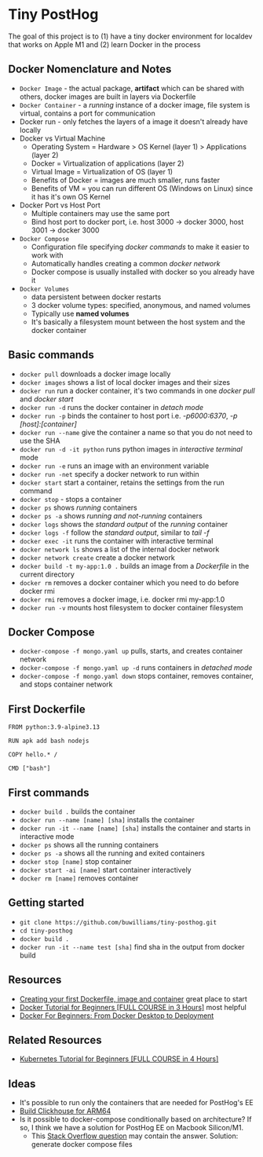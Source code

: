 # Tiny PostHog

The goal of this project is to (1) have a tiny docker environment for localdev that works on Apple M1 and (2) learn Docker in the process

## Docker Nomenclature and Notes

- `Docker Image` - the actual package, **artifact** which can be shared with others, docker images are built in layers via Dockerfile
- `Docker Container` - a *running* instance of a docker image, file system is virtual, contains a port for communication
- Docker run - only fetches the layers of a image it doesn't already have locally
- Docker vs Virtual Machine
    - Operating System = Hardware > OS Kernel (layer 1) > Applications (layer 2)
    - Docker = Virtualization of applications (layer 2)
    - Virtual Image = Virtualization of OS (layer 1)
    - Benefits of Docker = images are much smaller, runs faster
    - Benefits of VM = you can run different OS (Windows on Linux) since it has it's own OS Kernel
- Docker Port vs Host Port
    - Multiple containers may use the same port
    - Bind host port to docker port, i.e. host 3000 -> docker 3000, host 3001 -> docker 3000
- `Docker Compose`
    - Configuration file specifying *docker commands* to make it easier to work with
    - Automatically handles creating a common *docker network*
    - Docker compose is usually installed with docker so you already have it
- `Docker Volumes`
    - data persistent between docker restarts
    - 3 docker volume types: specified, anonymous, and named volumes
    - Typically use **named volumes**
    - It's basically a filesystem mount between the host system and the docker container

## Basic commands

- `docker pull` downloads a docker image locally
- `docker images` shows a list of local docker images and their sizes
- `docker run` run a docker container, it's two commands in one *docker pull* and *docker start*
- `docker run -d` runs the docker container in *detach mode*
- `docker run -p` binds the container to host port i.e. *-p6000:6370*, *-p [host]:[container]*
- `docker run --name` give the container a name so that you do not need to use the SHA
- `docker run -d -it python` runs python images in *interactive terminal* mode
- `docker run -e` runs an image with an environment variable
- `docker run -net` specify a docker network to run within
- `docker start` start a container, retains the settings from the run command
- `docker stop` - stops a container
- `docker ps` shows *running* containers
- `docker ps -a` shows *running and not-running* containers
- `docker logs` shows the *standard output* of the *running* container
- `docker logs -f` follow the *standard output*, similar to *tail -f*
- `docker exec -it` runs the container with interactive terminal
- `docker network ls` shows a list of the internal docker network
- `docker network create` create a docker network
- `docker build -t my-app:1.0 .` builds an image from a *Dockerfile* in the current directory
- `docker rm` removes a docker container which you need to do before docker rmi
- `docker rmi` removes a docker image, i.e. docker rmi my-app:1.0
- `docker run -v` mounts host filesystem to docker container filesystem

## Docker Compose

- `docker-compose -f mongo.yaml up` pulls, starts, and creates container network
- `docker-compose -f mongo.yaml up -d` runs containers in *detached mode*
- `docker-compose -f mongo.yaml down` stops container, removes container, and stops container network

## First Dockerfile

```docker
FROM python:3.9-alpine3.13

RUN apk add bash nodejs

COPY hello.* /

CMD ["bash"]
```

## First commands

 - `docker build .` builds the container
 - `docker run --name [name] [sha]` installs the container
 - `docker run -it --name [name] [sha]` installs the container and starts in interactive mode
 - `docker ps` shows all the running containers
 - `docker ps -a` shows all the running and exited containers
 - `docker stop [name]` stop container
 - `docker start -ai [name]` start container interactively
 - `docker rm [name]` removes container

## Getting started

- `git clone https://github.com/buwilliams/tiny-posthog.git`
- `cd tiny-posthog`
- `docker build .`
- `docker run -it --name test [sha]` find sha in the output from docker build

 ## Resources

 - [Creating your first Dockerfile, image and container](https://www.youtube.com/watch?v=hnxI-K10auY) great place to start
 - [Docker Tutorial for Beginners [FULL COURSE in 3 Hours]](https://www.youtube.com/watch?v=3c-iBn73dDE) most helpful
 - [Docker For Beginners: From Docker Desktop to Deployment](https://www.youtube.com/watch?v=i7ABlHngi1Q)

 ## Related Resources

 - [Kubernetes Tutorial for Beginners [FULL COURSE in 4 Hours]](https://www.youtube.com/watch?v=X48VuDVv0do)

 ## Ideas

 - It's possible to run only the containers that are needed for PostHog's EE
 - [Build Clickhouse for ARM64](https://clickhouse.tech/docs/en/development/build-cross-arm/)
 - Is it possible to docker-compose conditionally based on architecture? If so, I think we have a solution for PostHog EE on Macbook Silicon/M1.
    - This [Stack Overflow question](https://stackoverflow.com/questions/50387076/docker-compose-conditional-statements-e-g-add-volume-only-if-condition) may contain the answer. Solution: generate docker compose files